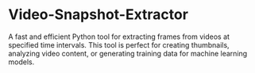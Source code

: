 # Video-Snapshot-Extractor
A fast and efficient Python tool for extracting frames from videos at specified time intervals. This tool is perfect for creating thumbnails, analyzing video content, or generating training data for machine learning models.
